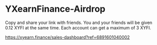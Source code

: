 # YXearnFinance-Airdrop
Copy and share your link with friends. You and your friends will be given 0.12 XYFI at the same time. Each account can get a maximum of 3 XYFI.

https://xyearn.finance/sales-dashboard?ref=6891601040002

